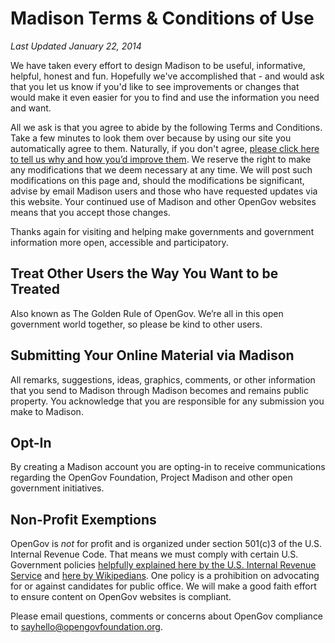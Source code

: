 # Madison Terms & Conditions of Use

_Last Updated January 22, 2014_

We have taken every effort to design Madison to be useful, informative, helpful, honest and fun. Hopefully we've accomplished that - and would ask that you let us know if you'd like to see improvements or changes that would make it even easier for you to find and use the information you need and want.

All we ask is that you agree to abide by the following Terms and Conditions. Take a few minutes to look them over because by using our site you automatically agree to them. Naturally, if you don't agree, [please click here to tell us why and how you’d improve them](mailto:sayhello@opengovfoundation.org). We reserve the right to make any modifications that we deem necessary at any time. We will post such modifications on this page and, should the modifications be significant, advise by email Madison users and those who have requested updates via this website. Your continued use of Madison and other OpenGov websites means that you accept those changes.

Thanks again for visiting and helping make governments and government information more open, accessible and participatory.

## Treat Other Users the Way You Want to be Treated

Also known as The Golden Rule of OpenGov. We’re all in this open government world together, so please be kind to other users.

## Submitting Your Online Material via Madison

All remarks, suggestions, ideas, graphics, comments, or other information that you send to Madison through Madison becomes and remains public property. You acknowledge that you are responsible for any submission you make to Madison.

## Opt-In

By creating a Madison account you are opting-in to receive communications regarding the OpenGov Foundation, Project Madison and other open government initiatives.

## Non-Profit Exemptions

OpenGov is *not* for profit and is organized under section 501(c)3 of the U.S. Internal Revenue Code. That means we must comply with certain U.S. Government policies [helpfully explained here by the U.S. Internal Revenue Service](http://www.irs.gov/Charities-&-Non-Profits/Charitable-Organizations/Exemption-Requirements-Section-501(c)(3)-Organizations) and [here by Wikipedians](http://en.wikipedia.org/wiki/501(c)_organization#501.28c.29.283.29). One policy is a prohibition on advocating for or against candidates for public office. We will make a good faith effort to ensure content on OpenGov websites is compliant.

Please email questions, comments or concerns about OpenGov compliance to [sayhello@opengovfoundation.org](sayhello@opengovfoundation.org).



